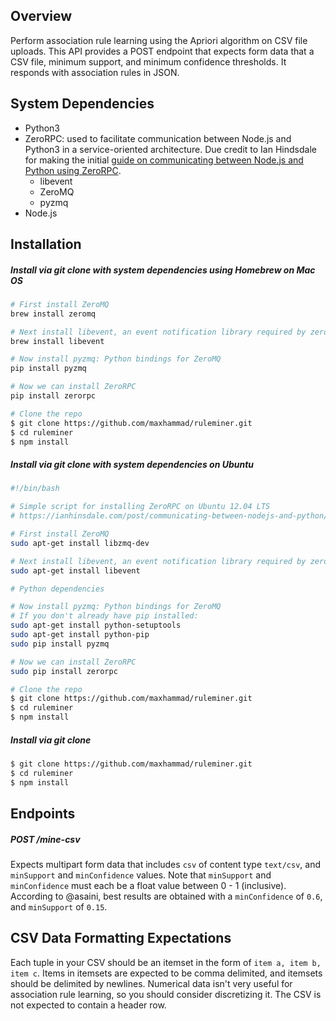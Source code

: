 ## Overview

Perform association rule learning using the Apriori algorithm on CSV file uploads. This API provides a POST endpoint that expects form data that a CSV file, minimum support, and minimum confidence thresholds. It responds with association rules in JSON. 

## System Dependencies
* Python3
* ZeroRPC: used to facilitate communication between Node.js and Python3 in a service-oriented architecture. Due credit to Ian Hindsdale for making the initial [guide on communicating between Node.js and Python using ZeroRPC](https://ianhinsdale.com/post/communicating-between-nodejs-and-python/).
   * libevent 
   * ZeroMQ
   * pyzmq
* Node.js


## Installation

##### Install via git clone with system dependencies using Homebrew on Mac OS
```bash
# First install ZeroMQ
brew install zeromq

# Next install libevent, an event notification library required by zerorpc
brew install libevent

# Now install pyzmq: Python bindings for ZeroMQ
pip install pyzmq

# Now we can install ZeroRPC
pip install zerorpc

# Clone the repo
$ git clone https://github.com/maxhammad/ruleminer.git
$ cd ruleminer
$ npm install
```


##### Install via git clone with system dependencies on Ubuntu 
```bash
#!/bin/bash

# Simple script for installing ZeroRPC on Ubuntu 12.04 LTS
# https://ianhinsdale.com/post/communicating-between-nodejs-and-python/

# First install ZeroMQ
sudo apt-get install libzmq-dev

# Next install libevent, an event notification library required by zerorpc
sudo apt-get install libevent

# Python dependencies

# Now install pyzmq: Python bindings for ZeroMQ
# If you don't already have pip installed:
sudo apt-get install python-setuptools
sudo apt-get install python-pip
sudo pip install pyzmq

# Now we can install ZeroRPC
sudo pip install zerorpc

# Clone the repo
$ git clone https://github.com/maxhammad/ruleminer.git
$ cd ruleminer
$ npm install
```

##### Install via git clone

```bash
$ git clone https://github.com/maxhammad/ruleminer.git
$ cd ruleminer
$ npm install
```

## Endpoints
##### POST /mine-csv
Expects multipart form data that includes ```csv``` of content type ```text/csv```, and  ```minSupport``` and ```minConfidence``` values. Note that ```minSupport``` and ```minConfidence``` must each be a float value between 0 - 1 (inclusive). According to @asaini, best results are obtained with a ```minConfidence``` of ```0.6```, and ```minSupport``` of ```0.15```. 

## CSV Data Formatting Expectations
Each tuple in your CSV should be an itemset in the form of ```item a, item b, item c```. Items in itemsets are expected to be comma delimited, and itemsets should be delimited by newlines. Numerical data isn't very useful for association rule learning, so you should consider discretizing it. The CSV is not expected to contain a header row.

